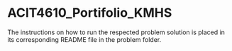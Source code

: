 # ACIT4610_Portifolio_KMHS

The instructions on how to run the respected problem solution is placed in its corresponding README file in the problem folder.
